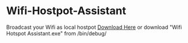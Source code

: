 # Wifi-Hostpot-Assistant
Broadcast your Wifi as local hostpot
<a href="https://github.com/SCJLabs/Wifi-Hostpot-Assistant/blob/master/WiFi%20Hotspot%20Assistant/bin/Debug/WiFi%20Hotspot%20Assistant.exe?raw=true">Download Here</a> or download "Wifi Hotspot Assistant.exe" from /bin/debug/
